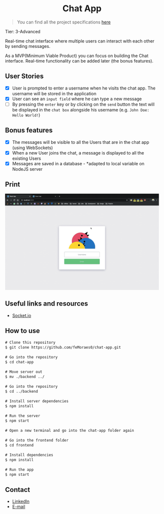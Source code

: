 <h1 align="center">Chat App</h1>

> You can find all the project specifications [here](https://github.com/florinpop17/app-ideas/blob/master/Projects/3-Advanced/Chat-App.md)

Tier: 3-Advanced

Real-time chat interface where multiple users can interact with each other by sending messages.

As a MVP(Minimum Viable Product) you can focus on building the Chat interface. Real-time functionality can be added later (the bonus features).

## User Stories

-   [x] User is prompted to enter a username when he visits the chat app. The username will be stored in the application
-   [x] User can see an `input field` where he can type a new message
-   [ ] By pressing the `enter` key or by clicking on the `send` button the text will be displayed in the `chat box` alongside his username (e.g. `John Doe: Hello World!`)

## Bonus features

-   [x] The messages will be visible to all the Users that are in the chat app (using WebSockets)
-   [x] When a new User joins the chat, a message is displayed to all the existing Users
-   [x] Messages are saved in a database - *adapted to local variable on NodeJS server

## Print

<p align="center">
  <img width="800" src="./prints/git_chat_app.gif"/>
</p>

## Useful links and resources

-   [Socket.io](https://socket.io)

## How to use

```
# Clone this repository
$ git clone https://github.com/feMoraes0/chat-app.git

# Go into the repository
$ cd chat-app

# Move server out
$ mv ./backend ../

# Go into the repository
$ cd ../backend

# Install server dependencies
$ npm install

# Run the server
$ npm start

# Open a new terminal and go into the chat-app folder again

# Go into the frontend folder
$ cd frontend

# Install dependencies
$ npm install

# Run the app
$ npm start
```

## Contact

  - <a target="_blank" href="https://www.linkedin.com/in/fernando-moraes-48a26916a/">LinkedIn</a>
  - <a target="_blank" href="mailto:fernandomoraes.lopes@gmail.com">E-mail</a>